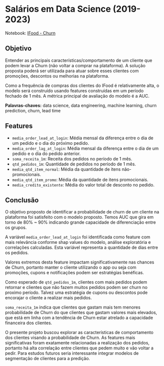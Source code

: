 # Salários em Data Science (2019-2023)

Notebook: [IFood - Churn](https://raw.githubusercontent.com/fayoshida/data-science/main/Churn%20Prediction%20-%20IFood/IFood_Churn.ipynb)

## Objetivo
Entender as principais características/comportamento de um cliente que podem levar a Churn (não voltar a comprar na plataforma). A solução proposta poderá ser utilizada para atuar sobre esses clientes com promoções, descontos ou melhorias na plataforma.

Como a frequência de compras dos clientes do IFood é relativamente alta, o modelo será construído usando features construídas em um período fechado de 1 mês. A métrica principal de avaliação do modelo é a AUC.

**Palavras-chaves:** data science, data engineering, machine learning, churn prediction, churn, lead time

## Features

* `media_order_lead_at_login`: Média mensal da diferença entre o dia de um pedido e o dia do próximo pedido.
* `media_order_lag_at_login`: Média mensal da diferença entre o dia de um pedido e o dia do pedido anterior.
* `soma_receita_1m`: Receita dos pedidos no período de 1 mês.
* `qtd_pedidos_1m`: Quantidade de pedidos no período de 1 mês.
* `media_qtd_item_normal`: Média da quantidade de itens não-promocionais.
* `media_qtd_item_promo`: Média da quantidade de itens promocionais.
* `media_credito_existente`: Média do valor total de desconto no pedido.

## Conclusão
O objetivo proposto de identificar a probabilidade de churn de um cliente na plataforma foi satisfeito com o modelo proposto. Temos AUC que gira em torno de 80% ~ 90% indicando grande capacidade de diferenciação entre os grupos.

A variável `media_order_lead_at_login` foi identificada como feature com mais relevância conforme shap values do modelo, análise exploratória e correlações calculadas. Esta variável representa a quantidade de dias entre os pedidos.

Valores extremos desta feature impactam significativamente nas chances de Churn, portanto manter o cliente utilizando o app ou seja com promoções, cupons e notificações podem ser estratégias benéficas.

Como esperado de `qtd_pedidos_1m`, clientes com mais pedidos podem retornar e clientes que não fazem muitos pedidos podem ser churn no proximo período. Talvez uma estratégia de cupons ou descontos pode encorajar o cliente a realizar mais pedidos.

`soma_receita_1m` indica que clientes que gastam mais tem menores probabilidade de Churn do que clientes que gastam valores mais elevados, que está em linha com a tendência de Churn estar atrelado a capacidade financeira dos clientes.

O presente projeto buscou explorar as características de comportamento dos clientes visando a probabilidade de Churn. As features mais significativas foram exatamente relacionadas a realização dos pedidos, portanto há alta correlação entre clientes que pedem muito e vão voltar a pedir. Para estudos futuros seria interessante integrar modelos de segmentação de clientes para a predição.
